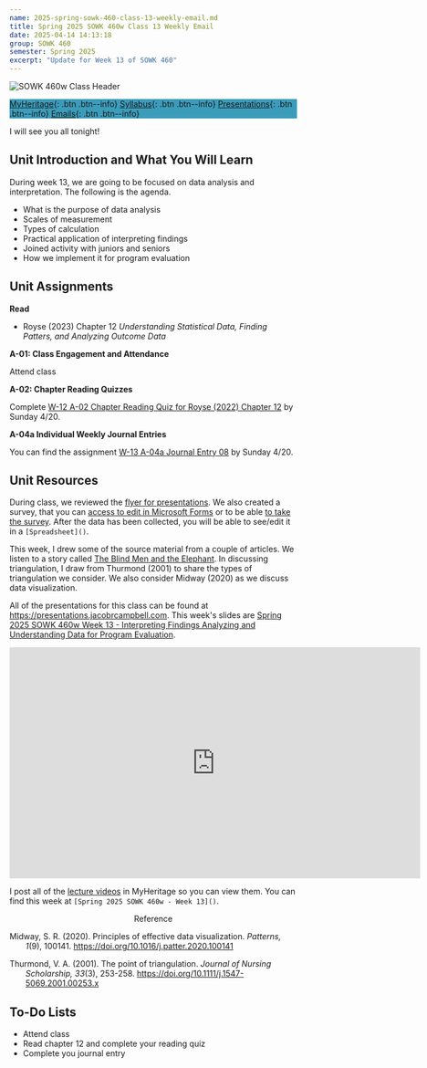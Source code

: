 ```yaml
---
name: 2025-spring-sowk-460-class-13-weekly-email.md
title: Spring 2025 SOWK 460w Class 13 Weekly Email
date: 2025-04-14 14:13:18
group: SOWK 460
semester: Spring 2025
excerpt: "Update for Week 13 of SOWK 460"
---
```


![SOWK 460w Class Header](https://jacobrcampbell.com/assets/media/2024-01-19-sowk-460w-email-header-image.jpg)

<div style="background-color: #3b9cba; width: 100%;" markdown="1">

[MyHeritage](https://myheritage.heritage.edu/ICS/Academics/SOWK/SOWK_460W/2425_SP-SOWK_460W-1/){: .btn .btn--info}
[Syllabus](https://jacobrcampbell.com/assets/media/2025-spring-sowk-460w-1-course-syllabus-campbell.pdf){: .btn .btn--info}
[Presentations](https://presentations.jacobrcampbell.com){: .btn .btn--info}
[Emails](https://jacobrcampbell.com/communications/){: .btn .btn--info}

</div>

I will see you all tonight!

## Unit Introduction and What You Will Learn

During week 13, we are going to be focused on data analysis and interpretation. The following is the agenda.

- What is the purpose of data analysis
- Scales of measurement
- Types of calculation
- Practical application of interpreting findings
- Joined activity with juniors and seniors 
- How we implement it for program evaluation

## Unit Assignments

**Read**

- Royse (2023) Chapter 12 _Understanding Statistical Data, Finding Patters, and Analyzing Outcome Data_

**A-01: Class Engagement and Attendance**

Attend class

**A-02: Chapter Reading Quizzes**

Complete [W-12 A-02 Chapter Reading Quiz for Royse (2022) Chapter 12](https://myheritage.heritage.edu/ICS/Academics/SOWK/SOWK_460W/2425_SP-SOWK_460W-1/Assignments.jnz?portlet=Coursework&screen=AssignmentDetailView&screenType=change&id=42f0cbbf-f43d-4099-a4f5-45b9112c6218) by Sunday 4/20.

**A-04a Individual Weekly Journal Entries**

You can find the assignment [W-13 A-04a Journal Entry 08](https://myheritage.heritage.edu/ICS/Academics/SOWK/SOWK_460W/2425_SP-SOWK_460W-1/Assignments.jnz?portlet=Coursework&screen=AssignmentDetailView&screenType=change&id=7351106d-e0ea-46f8-b2a9-8cd83c79e0f3) by Sunday 4/20.

## Unit Resources

During class, we reviewed the [flyer for presentations](https://myheritage.heritage.edu/ICS/Portlets/ICS/Handoutportlet/viewhandler.ashx?handout_id=59852312-783c-4da0-823f-a2b2066ae2e0). We also created a survey, that you can [access to edit in Microsoft Forms](https://forms.office.com/Pages/DesignPageV2.aspx?subpage=design&FormId=mlmXan5KOES6ffFDvDcevHtyHB-2cQVOrTak2DaV6wJURExKT0Y0RkpDRVBKNkxTWk82MDRDNVhSSi4u&Token=574bdc388d054e0bb2325a1e6f8f934f) or to be able [to take the survey](https://forms.office.com/r/HtMrBvWWRR). After the data has been collected, you will be able to see/edit it in a `[Spreadsheet]()`.

This week, I drew some of the source material from a couple of articles. We listen to a story called [The Blind Men and the Elephant](https://youtu.be/bJVBQefNXIw). In discussing triangulation, I draw from Thurmond (2001) to share the types of triangulation we consider. We also consider Midway (2020) as we discuss data visualization. 

All of the presentations for this class can be found at <https://presentations.jacobrcampbell.com>. This week's slides are [Spring 2025 SOWK 460w Week 13 - Interpreting Findings Analyzing and Understanding Data for Program Evaluation](https://presentations.jacobrcampbell.com/v9S4Vx).

<iframe src="https://presentations.jacobrcampbell.com/v9S4Vx/embed" height="405" width="720" style="border: none;"></iframe>

I post all of the [lecture videos](https://myheritage.heritage.edu/ICS/Academics/SOWK/SOWK_460W/2425_SP-SOWK_460W-1/Lecture_Videos.jnz) in MyHeritage so you can view them. You can find this week at `[Spring 2025 SOWK 460w - Week 13]()`.

<div style="text-align: center" markdown="1">
Reference
</div>
<div style="margin: 0 0 0 2em; text-indent: -2em;" markdown="1">

Midway, S. R. (2020). Principles of effective data visualization. _Patterns, 1_(9), 100141. https://doi.org/10.1016/j.patter.2020.100141 

Thurmond, V. A. (2001). The point of triangulation. _Journal of Nursing Scholarship, 33_(3), 253-258. <https://doi.org/10.1111/j.1547-5069.2001.00253.x>

</div>

## To-Do Lists

- Attend class
- Read chapter 12 and complete your reading quiz
- Complete you journal entry